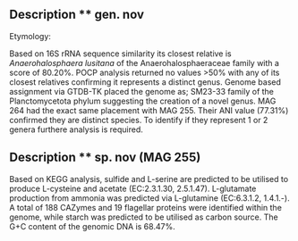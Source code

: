 ## Description ** gen. nov

<!-- 
Genome completeness is ;97.73
Genome contamination is ;1.14
 -->
Etymology:

Based on 16S rRNA sequence similarity 
its closest relative is 
*Anaerohalosphaera lusitana* of the Anaerohalosphaeraceae family with a score of	80.20%.
POCP analysis returned no values >50% with any of its closest relatives confirming it 
represents a distinct genus.
Genome based assignment via GTDB-TK placed the genome as; 
SM23-33 family of the Planctomycetota phylum suggesting the creation of a novel genus.
MAG 264 had the exact same placement with MAG 255. 
Their ANI value (77.31%) confirmed they are distinct species. 
To identify if they represent 1 or 2 genera furthere analysis is required. 

## Description ** sp. nov (MAG 255)

Based on KEGG analysis, 
sulfide and L-serine are predicted to be utilised to produce L-cysteine and acetate (EC:2.3.1.30, 2.5.1.47).
L-glutamate production from ammonia was predicted via L-glutamine (EC:6.3.1.2, 1.4.1.-).
A total of 188 CAZymes and 19 flagellar proteins were identified within the genome,
while starch was predicted to be utilised as carbon source.
The G+C content of the genomic DNA is 68.47%.


